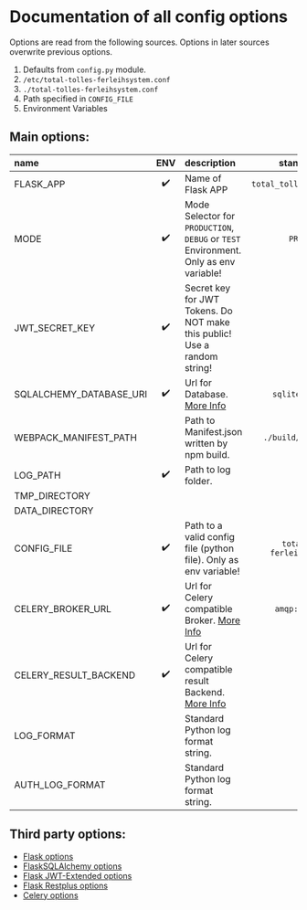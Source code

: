 # Documentation of all config options

Options are read from the following sources. Options in later sources overwrite previous options.

 1. Defaults from `config.py` module.
 2. `/etc/total-tolles-ferleihsystem.conf`
 3. `./total-tolles-ferleihsystem.conf`
 4. Path specified in `CONFIG_FILE`
 5. Environment Variables


## Main options:

| name                    | ENV                | description | standard value |
|:------------------------|:------------------:|:------------|:--------------:|
| FLASK_APP               | :heavy_check_mark: | Name of Flask APP | `total_tolles_ferleihsystem` |
| MODE                    | :heavy_check_mark: | Mode Selector for `PRODUCTION`, `DEBUG` or `TEST` Environment. Only as env variable! | `PRODUCTION` |
| JWT_SECRET_KEY          | :heavy_check_mark: | Secret key for JWT Tokens. Do NOT make this public! Use a random string! |  |
| SQLALCHEMY_DATABASE_URI | :heavy_check_mark: | Url for Database. [More Info](README.md#install) | `sqlite://:memory:` |
| WEBPACK_MANIFEST_PATH   |                    | Path to Manifest.json written by npm build. | `./build/manifest.json` |
| LOG_PATH                | :heavy_check_mark: | Path to log folder. | `/tmp` |
| TMP_DIRECTORY           |                    | | `/tmp` |
| DATA_DIRECTORY          |                    | | `/tmp` |
| CONFIG_FILE             | :heavy_check_mark: | Path to a valid config file (python file). Only as env variable!| `total-tolles-ferleihsystem.conf` |
| CELERY_BROKER_URL       | :heavy_check_mark: | Url for Celery compatible Broker. [More Info](README.md#install) | `amqp://localhost` |
| CELERY_RESULT_BACKEND   | :heavy_check_mark: | Url for Celery compatible result Backend. [More Info](README.md#install) | `rpc://` |
| LOG_FORMAT              |                    | Standard Python log format string. |  |
| AUTH_LOG_FORMAT         |                    | Standard Python log format string. |  |


## Third party options:

 *  [Flask options](https://flask.pocoo.org/docs/1.0/config/#builtin-configuration-values)
 *  [FlaskSQLAlchemy options](http://flask-sqlalchemy.pocoo.org/2.3/config/#configuration-keys)
 *  [Flask JWT-Extended options](https://flask-jwt-extended.readthedocs.io/en/latest/options.html)
 *  [Flask Restplus options](https://flask-restplus.readthedocs.io/en/latest/swagger.html?highlight=RESTPLUS_VALIDATE#the-api-expect-decorator)
 *  [Celery options](http://docs.celeryproject.org/en/latest/userguide/configuration.html)
